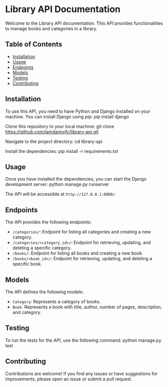 # Library API Documentation

Welcome to the Library API documentation. This API provides functionalities to manage books and categories in a library.

## Table of Contents

- [Installation](#installation)
- [Usage](#usage)
- [Endpoints](#endpoints)
- [Models](#models)
- [Testing](#testing)
- [Contributing](#contributing)


## Installation

To use this API, you need to have Python and Django installed on your machine. You can install Django using pip:
pip install django


Clone this repository to your local machine:
git clone https://github.com/iamdannyfc/library-api.git


Navigate to the project directory:
cd library-api


Install the dependencies:
pip install -r requirements.txt


## Usage

Once you have installed the dependencies, you can start the Django development server:
python manage.py runserver


The API will be accessible at `http://127.0.0.1:8000/`.

## Endpoints

The API provides the following endpoints:

- `/categories/`: Endpoint for listing all categories and creating a new category.
- `/categories/<category_id>/`: Endpoint for retrieving, updating, and deleting a specific category.
- `/books/`: Endpoint for listing all books and creating a new book.
- `/books/<book_id>/`: Endpoint for retrieving, updating, and deleting a specific book.

## Models

The API defines the following models:

- `Category`: Represents a category of books.
- `Book`: Represents a book with title, author, number of pages, description, and category.

## Testing

To run the tests for the API, use the following command:
python manage.py test


## Contributing

Contributions are welcome! If you find any issues or have suggestions for improvements, please open an issue or submit a pull request.






